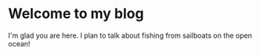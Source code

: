 # Welcome to my blog

I'm glad you are here. I plan to talk about fishing from sailboats on the open ocean!
